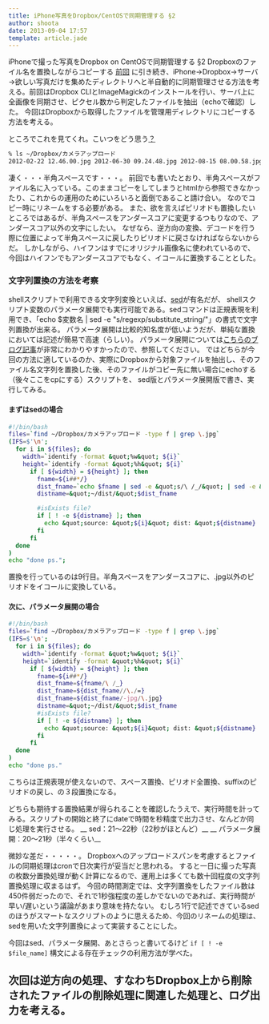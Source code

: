 ```yaml
---
title: iPhone写真をDropbox/CentOSで同期管理する §2
author: shoota
date: 2013-09-04 17:57
template: article.jade
---
```


iPhoneで撮った写真をDropbox on CentOSで同期管理する §2 Dropboxのファイル名を置換しながらコピーする
[前回](/articles/2013-09-03) に引き続き、iPhone→Dropbox→サーバ→欲しい写真だけを集めたディレクトリへと半自動的に同期管理させる方法を考える。前回はDropbox CLIとImageMagickのインストールを行い、サーバ上に全画像を同期させ、ピクセル数から判定したファイルを抽出（echoで確認）した。
今回はDropboxから取得したファイルを管理用ディレクトリにコピーする方法を考える。

<span class="more"></span>

ところでこれを見てくれ。こいつをどう思う[？](http://ja.wikipedia.org/wiki/%E3%81%8F%E3%81%9D%E3%81%BF%E3%81%9D%E3%83%86%E3%82%AF%E3%83%8B%E3%83%83%E3%82%AF "？")

```bash
% ls ~/Dropbox/カメラアップロード
2012-02-22 12.46.00.jpg 2012-06-30 09.24.48.jpg 2012-08-15 08.00.58.jpg........................(ry
```

凄く・・・半角スペースです・・・。
前回でも書いたとおり、半角スペースがファイル名に入っている。このままコピーをしてしまうとhtmlから参照できなかったり、これからの運用のためにいろいろと面倒であること請け合い。
なのでコピー時にリネームをする必要がある。
また、欲を言えばピリオドも置換したいところではあるが、半角スペースをアンダースコアに変更するつもりなので、アンダースコア以外の文字にしたい。
なぜなら、逆方向の変換、デコードを行う際に位置によって半角スペースに戻したりピリオドに戻さなければならないからだ。
しかしながら、ハイフンはすでにオリジナル画像名に使われているので、今回はハイフンでもアンダースコアでもなく、イコールに置換することとした。


### 文字列置換の方法を考察

shellスクリプトで利用できる文字列変換といえば、[sed](http://ja.wikipedia.org/wiki/Sed_(%E3%82%B3%E3%83%B3%E3%83%94%E3%83%A5%E3%83%BC%E3%82%BF) "sed")が有名だが、
shellスクリプト変数のパラメータ展開でも実行可能である。sedコマンドは正規表現を利用でき、「echo $変数名 | sed -e "s/regexp/substitute_string/"」の書式で文字列置換が出来る。
パラメータ展開は比較的知名度が低いようだが、単純な置換においては記述が簡易で高速（らしい）。
パラメータ展開については[こちらのブログ記事](http://dharry.hatenablog.com/entry/20090211/1234290856 "こちらのブログ記事")が非常にわかりやすかったので、参照してください。
ではどちらが今回の方法に適しているのか、実際にDropboxから対象ファイルを抽出し、そのファイル名文字列を置換した後、そのファイルがコピー先に無い場合にechoする（後々ここをcpにする）スクリプトを、
sed版とパラメータ展開版で書き、実行してみる。

#### まずはsedの場合
```bash
#!/bin/bash
files=`find ~/Dropbox/カメラアップロード -type f | grep \.jpg`
(IFS=$'\n';
  for i in ${files}; do
    width=`identify -format &quot;%w&quot; ${i}`
    height=`identify -format &quot;%h&quot; ${i}`
      if [ ${width} = ${height} ]; then
        fname=${i##*/}
        dist_fname=`echo $fname | sed -e &quot;s/\ /_/&quot; | sed -e &quot;s/\.[^jpg]/=/g&quot;`
        distname=&quot;~/dist/&quot;$dist_fname

        #isExists file?
        if [ ! -e ${distname} ]; then
          echo &quot;source: &quot;${i}&quot; dist: &quot;${distname}
        fi
      fi
  done
)
echo "done ps.";
```
置換を行っているのは9行目。半角スペースをアンダースコアに、.jpg以外のピリオドをイコールに変換している。

#### 次に、パラメータ展開の場合
```bash
#!/bin/bash
files=`find ~/Dropbox/カメラアップロード -type f | grep \.jpg`
(IFS=$'\n';
  for i in ${files}; do
    width=`identify -format &quot;%w&quot; ${i}`
    height=`identify -format &quot;%h&quot; ${i}`
      if [ ${width} = ${height} ]; then
        fname=${i##*/}
        dist_fname=${fname/\ /_}
        dist_fname=${dist_fname//\./=}
        dist_fname=${dist_fname/-jpg/\.jpg}
        distname=&quot;~/dist/&quot;$dist_fname
        #isExists file?
        if [ ! -e ${distname} ]; then
          echo &quot;source: &quot;${i}&quot; dist: &quot;${distname}
        fi
      fi
  done
)
echo "done ps."
```

こちらは正規表現が使えないので、スペース置換、ピリオド全置換、suffixのピリオドの戻し、の３段置換になる。

どちらも期待する置換結果が得られることを確認したうえで、実行時間を計ってみる。スクリプトの開始と終了にdateで時間を秒精度で出力させ、なんどか同じ処理を実行させる。
__ sed：21～22秒（22秒がほとんど）__
__ パラメータ展開：20～21秒（半々くらい__

微妙な差だ・・・・・。
Dropboxへのアップロードスパンを考慮するとファイルの同期処理はcronで日次実行が妥当だと思われる。
すると一日に撮った写真の枚数分置換処理が動く計算になるので、運用上は多くても数十回程度の文字列置換処理に収まるはず。
今回の時間測定では、文字列置換をしたファイル数は450件弱だったので、それで1秒強程度の差しかでないのであれば、実行時間が早い/遅いという議論があまり意味を持たない。
むしろ1行で記述できているsedのほうがスマートなスクリプトのように思えるため、今回のリネームの処理は、sedを用いた文字列置換によって実装することにした。

今回はsed、パラメータ展開、あとさらっと書いてるけど `if [ ! -e $file_name]` 構文による存在チェックの利用方法が学べた。

次回は逆方向の処理、すなわちDropbox上から削除されたファイルの削除処理に関連した処理と、ログ出力を考える。
---
